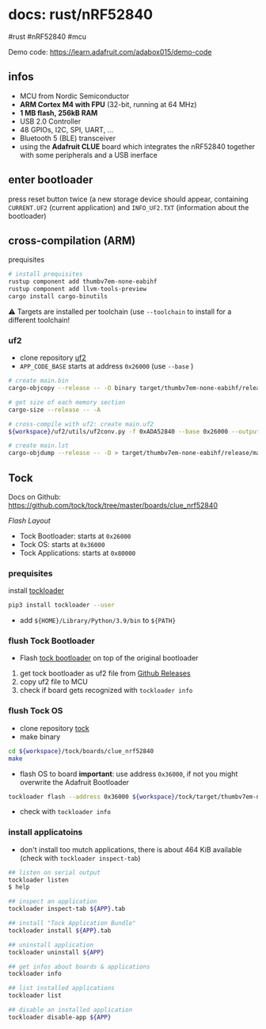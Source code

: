 # docs: rust/nRF52840
#rust #nRF52840 #mcu

Demo code: https://learn.adafruit.com/adabox015/demo-code

## infos
-   MCU from Nordic Semiconductor
   -   **ARM Cortex M4 with FPU** (32-bit, running at 64 MHz)
   -   **1 MB flash, 256kB RAM**
   -   USB 2.0 Controller
   -   48 GPIOs, I2C, SPI, UART, ...
   -   Bluetooth 5 (BLE) transceiver
-   using the **Adafruit CLUE** board which integrates the nRF52840 together with some peripherals and a USB inerface

## enter bootloader
press reset button twice (a new storage device should appear, containing `CURRENT.UF2` (current application) and `INFO_UF2.TXT` (information about the bootloader)

## cross-compilation (ARM)
prequisites
```bash
# install prequisites
rustup component add thumbv7em-none-eabihf
rustup component add llvm-tools-preview
cargo install cargo-binutils
```

⚠️ Targets are installed per toolchain (use `--toolchain` to install for a different toolchain!

### uf2
- clone repository [uf2](https://github.com/microsoft/uf2)
- `APP_CODE_BASE` starts at address `0x26000` (use `--base` )

```bash
# create main.bin
cargo-objcopy --release -- -O binary target/thumbv7em-none-eabihf/release/main.bin

# get size of each memory section
cargo-size --release -- -A

# cross-compile with uf2: create main.uf2
${workspace}/uf2/utils/uf2conv.py -f 0xADA52840 --base 0x26000 --output target/thumbv7em-none-eabihf/release/main.uf2 target/thumbv7em-none-eabihf/release/main.bin

# create main.lst
cargo-objdump --release -- -D > target/thumbv7em-none-eabihf/release/main.lst
```

## Tock
Docs on Github: https://github.com/tock/tock/tree/master/boards/clue_nrf52840

*Flash Layout*
-   Tock Bootloader: starts at `0x26000`
-   Tock OS: starts at `0x36000`
-   Tock Applications: starts at `0x80000`

### prequisites
install [tockloader](https://github.com/tock/tockloader)
```bash
pip3 install tockloader --user
```

- add `${HOME}/Library/Python/3.9/bin` to `${PATH}`

### flush Tock Bootloader
- Flash [tock bootloader](https://github.com/tock/tock-bootloader) on top of the original bootloader

1. get tock bootloader as uf2 file from [Github Releases](https://github.com/tock/tock-bootloader/releases)
2. copy uf2 file to MCU
3. check if board gets recognized with `tockloader info` 

### flush Tock OS
- clone repository [tock](git@github.com:tock/tock.git)
- make binary
```bash
cd ${workspace}/tock/boards/clue_nrf52840
make
```
- flash OS to board
**important**: use address `0x36000`, if not you might overwrite the Adafruit Bootloader
```bash
tockloader flash --address 0x36000 ${workspace}/tock/target/thumbv7em-none-eabi/release/clue_nrf52840.bin
```
- check with `tockloader info`

### install applicatoins
- don't install too mutch applications, there is about 464 KiB available (check with `tockloader inspect-tab`)

```bash
## listen on serial output
tockloader listen
$ help

## inspect an application
tockloader inspect-tab ${APP}.tab

## install "Tock Application Bundle"
tockloader install ${APP}.tab

## uninstall application
tockloader uninstall ${APP}

## get infos about boards & applications
tockloader info

## list installed applications
tockloader list

## disable an installed application
tockloader disable-app ${APP}
```